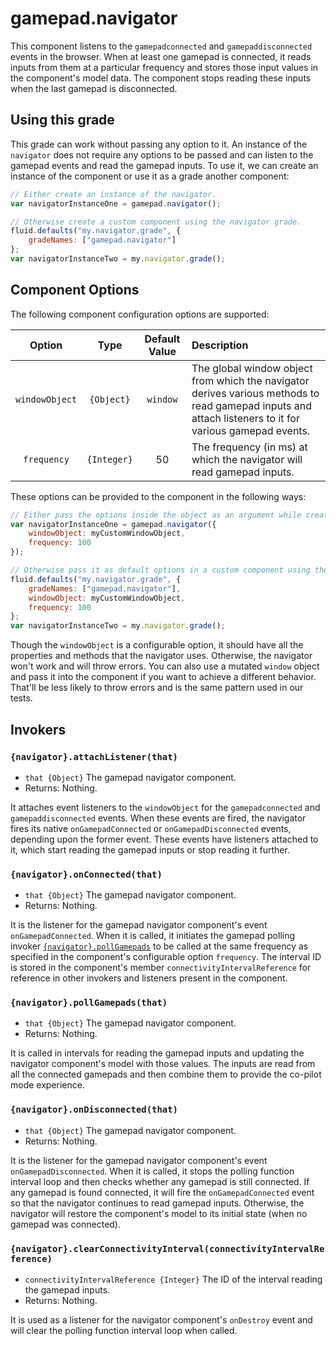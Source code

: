 <!--
Copyright (c) 2020 The Gamepad Navigator Authors
See the AUTHORS.md file at the top-level directory of this distribution and at
https://github.com/fluid-lab/gamepad-navigator/raw/master/AUTHORS.md.

Licensed under the BSD 3-Clause License. You may not use this file except in
compliance with this License.

You may obtain a copy of the BSD 3-Clause License at
https://github.com/fluid-lab/gamepad-navigator/blob/master/LICENSE
-->

# gamepad.navigator

This component listens to the `gamepadconnected` and `gamepaddisconnected` events in the browser. When at least one
gamepad is connected, it reads inputs from them at a particular frequency and stores those input values in the
component's model data. The component stops reading these inputs when the last gamepad is disconnected.

## Using this grade

This grade can work without passing any option to it. An instance of the `navigator` does not require any options to be
passed and can listen to the gamepad events and read the gamepad inputs. To use it, we can create an instance of the
component or use it as a grade another component:

``` javascript
// Either create an instance of the navigator.
var navigatorInstanceOne = gamepad.navigator();

// Otherwise create a custom component using the navigator grade.
fluid.defaults("my.navigator.grade", {
    gradeNames: ["gamepad.navigator"]
};
var navigatorInstanceTwo = my.navigator.grade();
```

## Component Options

The following component configuration options are supported:

| Option | Type | Default Value | Description |
| :---: | :---: | :---: | :--- |
| `windowObject` | `{Object}` | `window` | The global window object from which the navigator derives various methods to read gamepad inputs and attach listeners to it for various gamepad events. |
| `frequency` | `{Integer}` | 50 | The frequency (in ms) at which the navigator will read gamepad inputs. |

These options can be provided to the component in the following ways:

```javascript
// Either pass the options inside the object as an argument while creating an instance of the navigator.
var navigatorInstanceOne = gamepad.navigator({
    windowObject: myCustomWindowObject,
    frequency: 100
});

// Otherwise pass it as default options in a custom component using the navigator grade.
fluid.defaults("my.navigator.grade", {
    gradeNames: ["gamepad.navigator"],
    windowObject: myCustomWindowObject,
    frequency: 100
};
var navigatorInstanceTwo = my.navigator.grade();
```

Though the `windowObject` is a configurable option, it should have all the properties and methods that the navigator
uses. Otherwise, the navigator won't work and will throw errors. You can also use a mutated `window` object and pass it
into the component if you want to achieve a different behavior. That'll be less likely to throw errors and is the same
pattern used in our tests.

## Invokers

### `{navigator}.attachListener(that)`

- `that {Object}` The gamepad navigator component.
- Returns: Nothing.

It attaches event listeners to the `windowObject` for the `gamepadconnected` and `gamepaddisconnected` events. When
these events are fired, the navigator fires its native `onGamepadConnected` or `onGamepadDisconnected` events,
depending upon the former event. These events have listeners attached to it, which start reading the gamepad inputs or
stop reading it further.

### `{navigator}.onConnected(that)`

- `that {Object}` The gamepad navigator component.
- Returns: Nothing.

It is the listener for the gamepad navigator component's event `onGamepadConnected`. When it is called, it initiates
the gamepad polling invoker [`{navigator}.pollGamepads`](#navigatorpollgamepadsthat) to be called at the same frequency
as specified in the component's configurable option `frequency`. The interval ID is stored in the component's member
`connectivityIntervalReference` for reference in other invokers and listeners present in the component.

### `{navigator}.pollGamepads(that)`

- `that {Object}` The gamepad navigator component.
- Returns: Nothing.

It is called in intervals for reading the gamepad inputs and updating the navigator component's model with those
values. The inputs are read from all the connected gamepads and then combine them to provide the co-pilot mode
experience.

### `{navigator}.onDisconnected(that)`

- `that {Object}` The gamepad navigator component.
- Returns: Nothing.

It is the listener for the gamepad navigator component's event `onGamepadDisconnected`. When it is called, it stops
the polling function interval loop and then checks whether any gamepad is still connected. If any gamepad is found
connected, it will fire the `onGamepadConnected` event so that the navigator continues to read gamepad inputs.
Otherwise, the navigator will restore the component's model to its initial state (when no gamepad was connected).

### `{navigator}.clearConnectivityInterval(connectivityIntervalReference)`

- `connectivityIntervalReference {Integer}` The ID of the interval reading the gamepad inputs.
- Returns: Nothing.

It is used as a listener for the navigator component's `onDestroy` event and will clear the polling function interval
loop when called.
